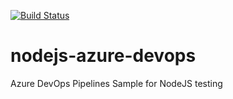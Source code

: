 [![Build Status](https://dev.azure.com/shahnawaz-khan/azure-github-devops/_apis/build/status/github-nodejs-azure-devops?branchName=master)](https://dev.azure.com/shahnawaz-khan/azure-github-devops/_build/latest?definitionId=5?branchName=master)

# nodejs-azure-devops
Azure DevOps Pipelines Sample for NodeJS
testing
